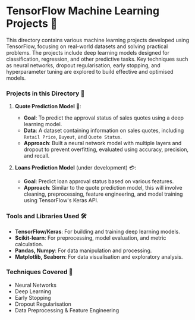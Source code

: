 # TensorFlow Machine Learning Projects 🤖

This directory contains various machine learning projects developed using TensorFlow, focusing on real-world datasets and solving practical problems. The projects include deep learning models designed for classification, regression, and other predictive tasks. Key techniques such as neural networks, dropout regularisation, early stopping, and hyperparameter tuning are explored to build effective and optimised models.

### Projects in this Directory 📁

1. **Quote Prediction Model** 💬:
   - **Goal**: To predict the approval status of sales quotes using a deep learning model.
   - **Data**: A dataset containing information on sales quotes, including `Retail Price`, `Buyout`, and `Quote Status`.
   - **Approach**: Built a neural network model with multiple layers and dropout to prevent overfitting, evaluated using accuracy, precision, and recall.

2. **Loans Prediction Model** (under development) 💳:
   - **Goal**: Predict loan approval status based on various features.
   - **Approach**: Similar to the quote prediction model, this will involve cleaning, preprocessing, feature engineering, and model training using TensorFlow's Keras API.

### Tools and Libraries Used 🛠️
- **TensorFlow/Keras**: For building and training deep learning models.
- **Scikit-learn**: For preprocessing, model evaluation, and metric calculation.
- **Pandas, Numpy**: For data manipulation and processing.
- **Matplotlib, Seaborn**: For data visualisation and exploratory analysis.

### Techniques Covered 🧠
- Neural Networks
- Deep Learning
- Early Stopping
- Dropout Regularisation
- Data Preprocessing & Feature Engineering
